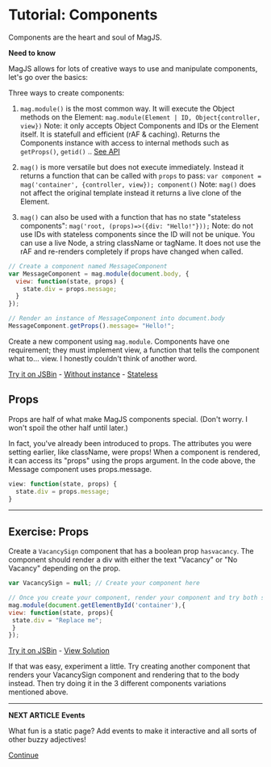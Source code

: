 # Tutorial: Components

Components are the heart and soul of MagJS.

**Need to know**

MagJS allows for lots of creative ways to use and manipulate components, let's go over the basics:

Three ways to create components:

1. `mag.module()` is the most common way. It will execute the Object methods on the Element: `mag.module(Element | ID, Object{controller, view})`
Note: it only accepts Object Components and IDs or the Element itself. It is statefull and efficient (rAF & caching).
Returns the Components instance with access to internal methods such as `getProps()`, `getid()` .. [See API](https://github.com/magnumjs/mag.js#simple-api)

2. `mag()` is more versatile but does not execute immediately. Instead it returns a function that can be called with `props` to pass: 
`var component = mag('container', {controller, view}); component()`
Note: `mag()` does not affect the original template instead it returns a live clone of the Element.

3. `mag()` can also be used with a function that has no state "stateless components":
`mag('root, (props)=>({div: "Hello!"}));`
Note: do not use IDs with stateless components since the ID will not be unique. You can use a live Node, a string className or tagName.
It does not use the rAF and re-renders completely if props have changed when called.

```js
// Create a component named MessageComponent
var MessageComponent = mag.module(document.body, {
  view: function(state, props) {
    state.div = props.message;
  }
});

// Render an instance of MessageComponent into document.body
MessageComponent.getProps().message= "Hello!";
```

Create a new component using `mag.module`. 
Components have one requirement; they must implement view, a function that tells the component what to... view.
I honestly couldn't think of another word.

[Try it on JSBin](http://jsbin.com/sogumihade/edit?js,output) - [Without instance](http://jsbin.com/gadebucaje/edit?js,output) - [Stateless](http://jsbin.com/qagegoyeba/edit?js,output)

## Props

Props are half of what make MagJS components special. (Don't worry. I won't spoil the other half until later.)

In fact, you've already been introduced to props. 
The attributes you were setting earlier, like className, were props! 
When a component is rendered, it can access its "props" using the props argument. 
In the code above, the Message component uses props.message.

```js
view: function(state, props) {
  state.div = props.message;
}
```
 
<hr>
  
## Exercise: Props

Create a `VacancySign` component that has a boolean prop `hasvacancy`. 
The component should render a div with either the text "Vacancy" or "No Vacancy" depending on the prop.

 ```js
var VacancySign = null; // Create your component here

// Once you create your component, render your component and try both states.
mag.module(document.getElementById('container'),{
view: function(state, props){
  state.div = "Replace me";
  }
});
```

[Try it on JSBin](http://jsbin.com/goqagujolo/edit?js,output) - [View Solution](http://jsbin.com/nolozidoci/edit?js,output)

If that was easy, experiment a little.
Try creating another component that renders your VacancySign component and rendering that to the body instead.
Then try doing it in the 3 different components variations mentioned above.

<hr>

**NEXT ARTICLE**
**Events**

What fun is a static page? Add events to make it interactive and all sorts of other buzzy adjectives!

[Continue]()
